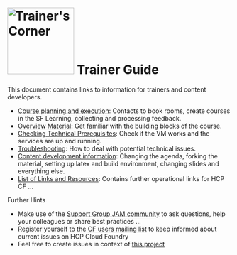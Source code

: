 # <img src="https://github.wdf.sap.corp/cc-java-dev/cc-coursematerial/blob/master/Z_ReuseImages/images/trainersCorner.jpg" width="150" alt="Trainer's Corner"/> Trainer Guide

This document contains links to information for trainers and content developers.

* [Course planning and execution](https://github.wdf.sap.corp/cc-java-dev/cc-coursematerial/blob/master/Z_TrainerGuide/CoursePlanningAndExecution.md): Contacts to book rooms, create courses in the SF Learning, collecting and processing feedback.
* [Overview Material](https://github.wdf.sap.corp/cc-java-dev/cc-coursematerial/blob/master/Z_TrainerGuide/MaterialOverview.md): Get familiar with the building blocks of the course.
* [Checking Technical Prerequisites](https://github.wdf.sap.corp/cc-java-dev/cc-coursematerial/blob/master//CoursePrerequisites/TrainerInfo.md): Check if the VM works and the services are up and running.
* [Troubleshooting](https://github.wdf.sap.corp/cc-java-dev/cc-coursematerial/blob/master/Z_TrainerGuide/TroubleShooting.md): How to deal with potential technical issues.
* [Content development information](https://github.wdf.sap.corp/cc-java-dev/cc-coursematerial/blob/master/Z_TrainerGuide/ContentDevelopmentInfo.md): Changing the agenda, forking the material, setting up latex and build environment, changing slides and everything else.
* [List of Links and Resources](https://github.wdf.sap.corp/cc-java-dev/cc-coursematerial/blob/master/Resources.md): Contains further operational links for HCP CF ... 

Further Hints
- Make use of the [Support Group JAM community](https://jam4.sapjam.com/groups/about_page/qXGUpaYj8Jn3pPCB9xdXiE) to ask questions, help your colleagues or share best practices ...
- Register yourself to the [CF users mailing list](https://listserv.sap.corp/mailman/listinfo/cf.users) to keep informed about current issues on HCP Cloud Foundry
- Feel free to create issues in context of [this project](https://github.wdf.sap.corp/cc-java-dev/cc-coursematerial/issues)


